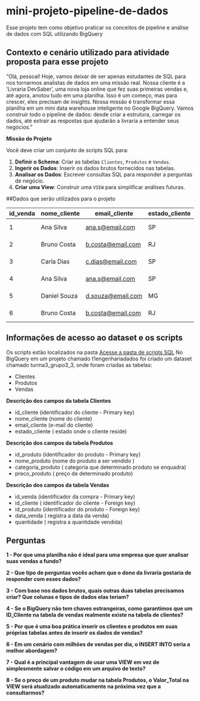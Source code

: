 # mini-projeto-pipeline-de-dados
Esse projeto tem como objetivo praticar os conceitos de pipeline e análise de dados com SQL utilizando BigQuery

## Contexto e cenário utilizado para atividade proposta para esse projeto

“Olá, pessoal! Hoje, vamos deixar de ser apenas estudantes de SQL para nos tornarmos analistas de dados em uma missão real. Nossa cliente é a ‘Livraria DevSaber’, uma nova loja online que fez suas primeiras vendas e, até agora, anotou tudo em uma planilha. Isso é um começo, mas para crescer, eles precisam de insights. Nossa missão é transformar essa planilha em um mini data warehouse inteligente no Google BigQuery. Vamos construir todo o pipeline de dados: desde criar a estrutura, carregar os dados, até extrair as respostas que ajudarão a livraria a entender seus negócios.”

**Missão do Projeto**

Você deve criar um conjunto de scripts SQL para:

1. **Definir o Schema**: Criar as tabelas `Clientes`, `Produtos` e `Vendas`.
2. **Ingerir os Dados**: Inserir os dados brutos fornecidos nas tabelas.
3. **Analisar os Dados**: Escrever consultas SQL para responder a perguntas de negócio.
4. **Criar uma View**: Construir uma `VIEW` para simplificar análises futuras.


##Dados que serão utilizados para o projeto


| id_venda | nome_cliente  | email_cliente       | estado_cliente | nome_produto           | categoria_produto   | preco_produto | data_venda  | quantidade |
|----------|---------------|---------------------|----------------|------------------------|---------------------|---------------|-------------|------------|
| 1        | Ana Silva     | ana.s@email.com     | SP             | Fundamentos de SQL     | Dados               | 60.00         | 2022-01-15  | 1          |
| 2        | Bruno Costa   | b.costa@email.com   | RJ             | Duna                   | Ficção Científica   | 80.00         | 2022-01-18  | 1          |
| 3        | Carla Dias    | c.dias@email.com    | SP             | Python para Dados      | Programação         | 75.00         | 2022-01-20  | 2          |
| 4        | Ana Silva     | ana.s@email.com     | SP             | Duna                   | Ficção Científica   | 80.00         | 2022-01-25  | 1          |
| 5        | Daniel Souza  | d.souza@email.com   | MG             | Fundamentos de SQL     | Dados               | 60.00         | 2022-01-28  | 1          |
| 6        | Bruno Costa   | b.costa@email.com   | RJ             | O Guia do Mochileiro   | Ficção Científica   | 50.00         | 2022-01-30  | 1          |


## Informações de acesso ao dataset e os scripts

Os scripts estão localizados na pasta [Acesse a pasta de scripts SQL](./sql/)
No BigQuery em um projeto chamado t1engenhariadados foi criado um dataset chamado turma3_grupo3_3, onde foram criadas as tabelas:
- Clientes
- Produtos
- Vendas

**Descrição dos campos da tabela Clientes**

- id_cliente (identificador do cliente - Primary key)
- nome_cliente (nome do cliente)
- email_cliente (e-mail do cliente)
- estado_cliente ( estado onde o cliente reside)

 **Descrição dos campos da tabela Produtos**
 
 - id_produto (identificador do produto - Primary key)
 - nome_produto (nome do produto a ser vendido )
 - categoria_produto ( categoria que determinado produto se enquadra)
 - preco_produto ( preço de determinado produto)

 **Descrição dos campos da tabela Vendas**
 
 - id_venda (identificador da compra - Primary key)
 - id_cliente ( identificador do cliente - Foreign key)
 - id_produto (identificador do produto - Foreign key)
 - data_venda ( registra a data da venda)
 - quantidade ( registra a quantidade vendida)
   

## Perguntas

**1 - Por que uma planilha não é ideal para uma empresa que quer analisar suas vendas a fundo?**




**2 - Que tipo de perguntas vocês acham que o dono da livraria gostaria de responder com esses dados?**




                                                                                                
**3 - Com base nos dados brutos, quais outras duas tabelas precisamos criar? Que colunas e tipos de dados elas teriam?**


**4 - Se o BigQuery não tem chaves estrangeiras, como garantimos que um ID_Cliente na tabela de vendas realmente existe na tabela de clientes?**


**5 - Por que é uma boa prática inserir os clientes e produtos em suas próprias tabelas antes de inserir os dados de vendas?**


**6 - Em um cenário com milhões de vendas por dia, o INSERT INTO seria a melhor abordagem?**

**7 - Qual é a principal vantagem de usar uma VIEW em vez de simplesmente salvar o código em um arquivo de texto?**

**8 - Se o preço de um produto mudar na tabela Produtos, o Valor_Total na VIEW será atualizado automaticamente na próxima vez que a consultarmos?**

